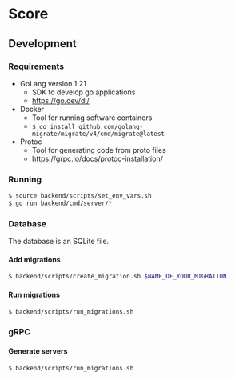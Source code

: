 # Score

## Development

### Requirements

- GoLang version 1.21 
    - SDK to develop go applications
  - https://go.dev/dl/
- Docker
  - Tool for running software containers
  - `$ go install github.com/golang-migrate/migrate/v4/cmd/migrate@latest`
- Protoc
  - Tool for generating code from proto files
  - https://grpc.io/docs/protoc-installation/

### Running

```bash
$ source backend/scripts/set_env_vars.sh
$ go run backend/cmd/server/*
```

### Database

The database is an SQLite file.

#### Add migrations

```bash
$ backend/scripts/create_migration.sh $NAME_OF_YOUR_MIGRATION
```

#### Run migrations

```bash
$ backend/scripts/run_migrations.sh
```

### gRPC

#### Generate servers

```bash
$ backend/scripts/run_migrations.sh
```